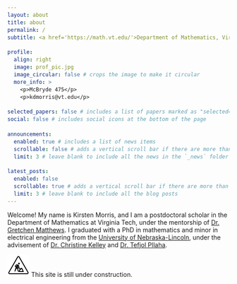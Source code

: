 ```yaml
---
layout: about
title: about
permalink: /
subtitle: <a href='https://math.vt.edu/'>Department of Mathematics, Virginia Tech, USA</a>

profile:
  align: right
  image: prof_pic.jpg
  image_circular: false # crops the image to make it circular
  more_info: >
    <p>McBryde 475</p>
    <p>kdmorris@vt.edu</p>

selected_papers: false # includes a list of papers marked as "selected={true}"
social: false # includes social icons at the bottom of the page

announcements:
  enabled: true # includes a list of news items
  scrollable: false # adds a vertical scroll bar if there are more than 3 news items
  limit: 3 # leave blank to include all the news in the `_news` folder

latest_posts:
  enabled: false
  scrollable: true # adds a vertical scroll bar if there are more than 3 new posts items
  limit: 3 # leave blank to include all the blog posts
---
```


Welcome! My name is Kirsten Morris, and I am a postdoctoral scholar in the Department of Mathematics at Virginia Tech, under the mentorship of [Dr. Gretchen Matthews](https://personal.math.vt.edu/gmatthews/). I graduated with a PhD in mathematics and minor in electrical engineering from the [University of Nebraska-Lincoln](https://math.unl.edu/), under the advisement of [Dr. Christine Kelley](https://math.unl.edu/person/christine-kelley/) and [Dr. Tefjol Pllaha](https://pllahat.github.io/).

![icon](/assets/img/construction.png) This site is still under construction. 

